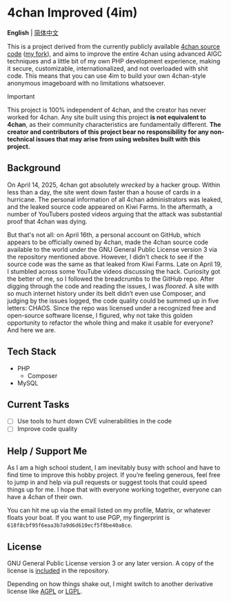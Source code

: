 # 4chan Improved (4im)

**English** | [简体中文](README_zh-CN.md)

This is a project derived from the currently publicly available [4chan source code](https://github.com/4chan-org/4chan) ([my fork](https://github.com/Diamochang/4chan-fixed)), and aims to improve the entire 4chan using advanced AIGC techniques and a little bit of my own PHP development experience, making it secure, customizable, internationalized, and not overloaded with shit code. This means that you can use 4im to build your own 4chan-style anonymous imageboard with no limitations whatsoever.

> [!IMPORTANT]
> This project is 100% independent of 4chan, and the creator has never worked for 4chan. Any site built using this project **is not equivalent to 4chan**, as their community characteristics are fundamentally different. **The creator and contributors of this project bear no responsibility for any non-technical issues that may arise from using websites built with this project.**

## Background
On April 14, 2025, 4chan got absolutely *wrecked* by a hacker group. Within less than a day, the site went down faster than a house of cards in a hurricane. The personal information of all 4chan administrators was leaked, and the leaked source code appeared on Kiwi Farms. In the aftermath, a number of YouTubers posted videos arguing that the attack was substantial proof that 4chan was dying.

But that's not all: on April 16th, a personal account on GitHub, which appears to be officially owned by 4chan, made the 4chan source code available to the world under the GNU General Public License version 3 via the repository mentioned above. However, I didn't check to see if the source code was the same as that leaked from Kiwi Farms. Late on April 19, I stumbled across some YouTube videos discussing the hack. Curiosity got the better of me, so I followed the breadcrumbs to the GitHub repo. After digging through the code and reading the issues, I was *floored*. A site with so much internet history under its belt didn’t even use Composer, and judging by the issues logged, the code quality could be summed up in five letters: CHAOS. Since the repo was licensed under a recognized free and open-source software license, I figured, why not take this golden opportunity to refactor the whole thing and make it usable for everyone? And here we are.

## Tech Stack
- PHP  
  - Composer  
- MySQL  

## Current Tasks
- [ ] Use tools to hunt down CVE vulnerabilities in the code  
- [ ] Improve code quality

## Help / Support Me
As I am a high school student, I am inevitably busy with school and have to find time to improve this hobby project. If you’re feeling generous, feel free to jump in and help via pull requests or suggest tools that could speed things up for me. I hope that with everyone working together, everyone can have a 4chan of their own.

You can hit me up via the email listed on my profile, Matrix, or whatever floats your boat. If you want to use PGP, my fingerprint is `618f8cbf95f6eaa3b7a9d6d610ecf5f8be40a8ce`.

## License
GNU General Public License version 3 or any later version. A copy of the license is [included](LICENSE) in the repository.

Depending on how things shake out, I might switch to another derivative license like [AGPL](https://www.gnu.org/licenses/agpl.html) or [LGPL](https://www.gnu.org/licenses/lgpl.html).